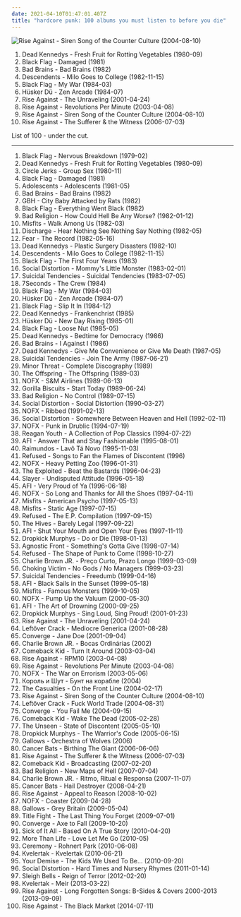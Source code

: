 ```yaml
---
date: 2021-04-10T01:47:01.407Z
title: "hardcore punk: 100 albums you must listen to before you die"
---
```

![Rise Against - Siren Song of the Counter Culture (2004-08-10)](https://img.discogs.com/UfLrxOhXZkg5XKtw_vA7ZjqEGm8=/fit-in/600x529/filters:strip_icc():format(jpeg):mode_rgb():quality(90)/discogs-images/R-383403-1450846625-6064.jpeg.jpg "Rise Against - Siren Song of the Counter Culture (2004-08-10)")
<ol class="albums">
<li data-cover="http://coverartarchive.org/release/33d6956e-3fb0-3a6b-8a47-cc2f3be2b183/20681910422-500.jpg" data-tags="punk" role="button">Dead Kennedys - Fresh Fruit for Rotting Vegetables (1980-09)</li>
<li data-cover="https://img.discogs.com/LgRzGhl2sJWpNjaoh6QHpmoQ8W8=/fit-in/600x860/filters:strip_icc():format(jpeg):mode_rgb():quality(90)/discogs-images/R-11132401-1510451454-4241.jpeg.jpg" data-tags="hardcore punk, punk, hardcore" role="button">Black Flag - Damaged (1981)</li>
<li data-cover="https://img.discogs.com/VMdolon7uKsIEO_Xu19HgAsoHpo=/fit-in/600x587/filters:strip_icc():format(jpeg):mode_rgb():quality(90)/discogs-images/R-5235304-1569775281-1713.jpeg.jpg" data-tags="hardcore punk, punk" role="button">Bad Brains - Bad Brains (1982)</li>
<li data-cover="http://coverartarchive.org/release/a5c4aa9d-b58e-3d37-b1bd-6ceb6e825156/21129363908-500.jpg" data-tags="punk rock, hardcore punk, punk" role="button">Descendents - Milo Goes to College (1982-11-15)</li>
<li data-cover="http://coverartarchive.org/release/c04c7090-1bea-4852-a4c3-6d54065117d2/21545300582-500.jpg" data-tags="hardcore punk, punk, sludge" role="button">Black Flag - My War (1984-03)</li>
<li data-cover="https://img.discogs.com/YsCZqJlVIiU2wcg1RufPyZyjKeE=/fit-in/340x512/filters:strip_icc():format(jpeg):mode_rgb():quality(90)/discogs-images/R-1885936-1533861683-6427.png.jpg" data-tags="hardcore punk, punk" role="button">Hüsker Dü - Zen Arcade (1984-07)</li>
<li data-cover="https://img.discogs.com/v_WfhAU5pMNSSipcIC_cP8m8yho=/fit-in/200x200/filters:strip_icc():format(jpeg):mode_rgb():quality(90)/discogs-images/R-1472525-1255362291.jpeg.jpg" data-tags="punk rock, melodic hardcore, punk" role="button">Rise Against - The Unraveling (2001-04-24)</li>
<li data-cover="https://img.discogs.com/54PHju_pBRbaDAAbP344C-jYO0Q=/fit-in/200x200/filters:strip_icc():format(jpeg):mode_rgb():quality(90)/discogs-images/R-383394-1108500259.jpg.jpg" data-tags="punk, punk rock, melodic hardcore" role="button">Rise Against - Revolutions Per Minute (2003-04-08)</li>
<li data-cover="https://img.discogs.com/UfLrxOhXZkg5XKtw_vA7ZjqEGm8=/fit-in/600x529/filters:strip_icc():format(jpeg):mode_rgb():quality(90)/discogs-images/R-383403-1450846625-6064.jpeg.jpg" data-tags="punk rock, melodic hardcore" role="button">Rise Against - Siren Song of the Counter Culture (2004-08-10)</li>
<li data-cover="http://coverartarchive.org/release/51dcb278-fd58-4cfe-84ef-981a5739224f/7005657836-500.jpg" data-tags="punk rock, melodic hardcore" role="button">Rise Against - The Sufferer & the Witness (2006-07-03)</li>
</ol>
List of 100 - under the cut.
<!-- more -->

_________________

<ol class="albums">
<li data-cover="http://coverartarchive.org/release/efa82bca-783c-4e9b-9c09-84d032cd8985/24697222129-500.jpg" data-tags="hardcore punk" role="button">
Black Flag - Nervous Breakdown (1979-02)
</li>
<li data-cover="http://coverartarchive.org/release/33d6956e-3fb0-3a6b-8a47-cc2f3be2b183/20681910422-500.jpg" data-tags="punk" role="button">
Dead Kennedys - Fresh Fruit for Rotting Vegetables (1980-09)
</li>
<li data-cover="http://coverartarchive.org/release/14b01a6f-18b4-40bf-b6a8-fed0b0834d0f/12578002659-500.jpg" data-tags="hardcore punk" role="button">
Circle Jerks - Group Sex (1980-11)
</li>
<li data-cover="https://img.discogs.com/LgRzGhl2sJWpNjaoh6QHpmoQ8W8=/fit-in/600x860/filters:strip_icc():format(jpeg):mode_rgb():quality(90)/discogs-images/R-11132401-1510451454-4241.jpeg.jpg" data-tags="hardcore punk, punk, hardcore" role="button">
Black Flag - Damaged (1981)
</li>
<li data-cover="http://coverartarchive.org/release/67b74b51-16e8-38f7-ba61-3ce62d9adea2/24579374409-500.jpg" data-tags="hardcore punk" role="button">
Adolescents - Adolescents (1981-05)
</li>
<li data-cover="https://img.discogs.com/VMdolon7uKsIEO_Xu19HgAsoHpo=/fit-in/600x587/filters:strip_icc():format(jpeg):mode_rgb():quality(90)/discogs-images/R-5235304-1569775281-1713.jpeg.jpg" data-tags="hardcore punk, punk" role="button">
Bad Brains - Bad Brains (1982)
</li>
<li data-cover="https://img.discogs.com/yYJJ0GIh3NeY_oG1uK2C0p0aCp0=/fit-in/400x397/filters:strip_icc():format(jpeg):mode_rgb():quality(90)/discogs-images/R-3952788-1350332620-8007.jpeg.jpg" data-tags="hardcore punk" role="button">
GBH - City Baby Attacked by Rats (1982)
</li>
<li data-cover="https://img.discogs.com/Mvzq1eg_t7xm_4Xt9ourl-oQXNs=/fit-in/600x594/filters:strip_icc():format(jpeg):mode_rgb():quality(90)/discogs-images/R-1704304-1535272520-5930.jpeg.jpg" data-tags="punk, hardcore punk, hardcore, punk rock" role="button">
Black Flag - Everything Went Black (1982)
</li>
<li data-cover="https://img.discogs.com/2sPVQHfBGT58BQB9NSNQMDGpPdg=/fit-in/560x555/filters:strip_icc():format(jpeg):mode_rgb():quality(90)/discogs-images/R-1329425-1216848684.jpeg.jpg" data-tags="hardcore punk" role="button">
Bad Religion - How Could Hell Be Any Worse? (1982-01-12)
</li>
<li data-cover="http://coverartarchive.org/release/d19f002c-2a67-46dc-ae48-60a1a624588a/4024514590-500.jpg" data-tags="horror punk, punk" role="button">
Misfits - Walk Among Us (1982-03)
</li>
<li data-cover="https://img.discogs.com/UG3Ze12CyT3431iNNxchOzQ6_jw=/fit-in/600x597/filters:strip_icc():format(jpeg):mode_rgb():quality(90)/discogs-images/R-680738-1559402367-6694.jpeg.jpg" data-tags="hardcore punk, d-beat" role="button">
Discharge - Hear Nothing See Nothing Say Nothing (1982-05)
</li>
<li data-cover="http://coverartarchive.org/release/3df6dce7-24c0-4d27-831d-8e0ab75e0e51/10891407209-500.jpg" data-tags="punk rock, hardcore punk" role="button">
Fear - The Record (1982-05-16)
</li>
<li data-cover="http://coverartarchive.org/release/1280555a-4ab5-4c72-ab51-bd883b9865f6/8094406633-500.jpg" data-tags="punk, hardcore punk" role="button">
Dead Kennedys - Plastic Surgery Disasters (1982-10)
</li>
<li data-cover="http://coverartarchive.org/release/a5c4aa9d-b58e-3d37-b1bd-6ceb6e825156/21129363908-500.jpg" data-tags="punk rock, hardcore punk, punk" role="button">
Descendents - Milo Goes to College (1982-11-15)
</li>
<li data-cover="https://img.discogs.com/O-qqN3b-e7IB3ZcSEmo_VbuhXWI=/fit-in/600x596/filters:strip_icc():format(jpeg):mode_rgb():quality(90)/discogs-images/R-9575037-1520969854-3389.jpeg.jpg" data-tags="hardcore punk, punk" role="button">
Black Flag - The First Four Years (1983)
</li>
<li data-cover="http://coverartarchive.org/release/cf35360c-9bfb-4459-926f-e686bbde68da/10191233331-500.jpg" data-tags="punk rock, hardcore punk, alternative rock" role="button">
Social Distortion - Mommy's Little Monster (1983-02-01)
</li>
<li data-cover="http://coverartarchive.org/release/8a59e142-c96f-4e66-ac78-b65679811421/26006542659-500.jpg" data-tags="hardcore punk" role="button">
Suicidal Tendencies - Suicidal Tendencies (1983-07-05)
</li>
<li data-cover="http://coverartarchive.org/release/17100e50-ad87-4b4f-a919-010ed8fd98a8/2990767544-500.jpg" data-tags="hardcore punk" role="button">
7Seconds - The Crew (1984)
</li>
<li data-cover="http://coverartarchive.org/release/c04c7090-1bea-4852-a4c3-6d54065117d2/21545300582-500.jpg" data-tags="hardcore punk, punk, sludge" role="button">
Black Flag - My War (1984-03)
</li>
<li data-cover="https://img.discogs.com/YsCZqJlVIiU2wcg1RufPyZyjKeE=/fit-in/340x512/filters:strip_icc():format(jpeg):mode_rgb():quality(90)/discogs-images/R-1885936-1533861683-6427.png.jpg" data-tags="hardcore punk, punk" role="button">
Hüsker Dü - Zen Arcade (1984-07)
</li>
<li data-cover="http://coverartarchive.org/release/a6b9cba2-c995-43ee-b980-371a7fe91f6f/25950572163-500.jpg" data-tags="hardcore punk, punk" role="button">
Black Flag - Slip It In (1984-12)
</li>
<li data-cover="https://img.discogs.com/4lcMHoM32RRlEaWaznJDHbJAvqs=/fit-in/600x759/filters:strip_icc():format(jpeg):mode_rgb():quality(90)/discogs-images/R-5531913-1396043245-8007.jpeg.jpg" data-tags="punk, hardcore punk" role="button">
Dead Kennedys - Frankenchrist (1985)
</li>
<li data-cover="https://img.discogs.com/x5rzMxIRtPfUeEnjSGsDejuUNUs=/fit-in/600x600/filters:strip_icc():format(jpeg):mode_rgb():quality(90)/discogs-images/R-371261-1385836726-2954.jpeg.jpg" data-tags="punk, alternative rock, sst" role="button">
Hüsker Dü - New Day Rising (1985-01)
</li>
<li data-cover="http://coverartarchive.org/release/bcd918ec-55aa-4c63-bc3d-49f54c50134b/15174660043-500.jpg" data-tags="hardcore punk, sst" role="button">
Black Flag - Loose Nut (1985-05)
</li>
<li data-cover="http://coverartarchive.org/release/ddc418f4-afd9-4974-97b0-d84e2a23b664/8425717529-500.jpg" data-tags="punk" role="button">
Dead Kennedys - Bedtime for Democracy (1986)
</li>
<li data-cover="http://coverartarchive.org/release/37fcb43f-37df-3173-a004-3f3ca4097e08/8145518568-500.jpg" data-tags="hardcore punk" role="button">
Bad Brains - I Against I (1986)
</li>
<li data-cover="http://coverartarchive.org/release/90d3fdc2-70e1-437c-ae56-0e97314ff684/21652369834-500.jpg" data-tags="punk" role="button">
Dead Kennedys - Give Me Convenience or Give Me Death (1987-05)
</li>
<li data-cover="http://coverartarchive.org/release/439148c3-0e6a-3f3d-81f3-fea3d09e5280/27077757196-500.jpg" data-tags="punk, crossover, hardcore punk, crossover thrash, hardcore, thrash metal" role="button">
Suicidal Tendencies - Join The Army (1987-06-21)
</li>
<li data-cover="http://coverartarchive.org/release/65d5b49f-cf1b-3651-9fdd-ed54ce1a9a85/3837064934-500.jpg" data-tags="hardcore punk, punk" role="button">
Minor Threat - Complete Discography (1989)
</li>
<li data-cover="http://coverartarchive.org/release/2af14d71-4333-494a-a981-7701897e3f1c/3035143260-500.jpg" data-tags="punk rock, punk" role="button">
The Offspring - The Offspring (1989-03)
</li>
<li data-cover="https://img.discogs.com/m8gMkP7Mn1jSXfEwT_KIW6ZwFqI=/fit-in/600x582/filters:strip_icc():format(jpeg):mode_rgb():quality(90)/discogs-images/R-1230764-1432802058-7063.jpeg.jpg" data-tags="punk rock, hardcore punk" role="button">
NOFX - S&M Airlines (1989-06-13)
</li>
<li data-cover="http://coverartarchive.org/release/df11248d-6a31-3a7d-a7a8-d384e6b3765c/17273598522-500.jpg" data-tags="hardcore, hardcore punk" role="button">
Gorilla Biscuits - Start Today (1989-06-24)
</li>
<li data-cover="https://img.discogs.com/mCYOZDBEcuVVw32N09qfYfPxRMM=/fit-in/600x580/filters:strip_icc():format(jpeg):mode_rgb():quality(90)/discogs-images/R-1080141-1447207385-1518.jpeg.jpg" data-tags="punk rock, punk" role="button">
Bad Religion - No Control (1989-07-15)
</li>
<li data-cover="http://coverartarchive.org/release/c2dab6ed-1a4e-49a6-9abc-6be95c03dbda/4804372334-500.jpg" data-tags="punk, punk rock" role="button">
Social Distortion - Social Distortion (1990-03-27)
</li>
<li data-cover="http://coverartarchive.org/release/a59d723c-fc7e-4e5a-9853-6b832e4675fd/3331655987-500.jpg" data-tags="punk rock" role="button">
NOFX - Ribbed (1991-02-13)
</li>
<li data-cover="http://coverartarchive.org/release/d5a1f715-117a-42ca-ad92-ee45299b517d/4804389900-500.jpg" data-tags="punk rock, punk" role="button">
Social Distortion - Somewhere Between Heaven and Hell (1992-02-11)
</li>
<li data-cover="http://coverartarchive.org/release/7167fb50-0fc1-3735-82bd-83b5069e77c4/4801784404-500.jpg" data-tags="punk, punk rock" role="button">
NOFX - Punk in Drublic (1994-07-19)
</li>
<li data-cover="http://coverartarchive.org/release/077899a9-72d7-4865-b9c6-ad5632fd7532/6168593814-500.jpg" data-tags="hardcore, hardcore punk, punk" role="button">
Reagan Youth - A Collection of Pop Classics (1994-07-22)
</li>
<li data-cover="http://coverartarchive.org/release/e4e6f2b7-f503-4318-b2c1-70e9912d8e9d/5174404780-500.jpg" data-tags="punk, hardcore punk" role="button">
AFI - Answer That and Stay Fashionable (1995-08-01)
</li>
<li data-cover="https://img.discogs.com/ysGX3tH4ubtm7Epy3LIFbGWBuXs=/fit-in/599x591/filters:strip_icc():format(jpeg):mode_rgb():quality(90)/discogs-images/R-2215636-1270330574.jpeg.jpg" data-tags="punk, punk rock" role="button">
Raimundos - Lavô Tá Novo (1995-11-03)
</li>
<li data-cover="https://img.discogs.com/ajbCmuEl-RNQomqJqx5nS1Z-Vnc=/fit-in/600x596/filters:strip_icc():format(jpeg):mode_rgb():quality(90)/discogs-images/R-383630-1517771579-7197.jpeg.jpg" data-tags="hardcore" role="button">
Refused - Songs to Fan the Flames of Discontent (1996)
</li>
<li data-cover="https://img.discogs.com/16JYXn-ENmFrJY86Sd7iko2Bl7o=/fit-in/600x600/filters:strip_icc():format(jpeg):mode_rgb():quality(90)/discogs-images/R-4431927-1442231270-9611.jpeg.jpg" data-tags="punk rock, punk, skate punk" role="button">
NOFX - Heavy Petting Zoo (1996-01-31)
</li>
<li data-cover="https://img.discogs.com/dp14AGI9cDRKkyImm6-hNb2q6_s=/fit-in/425x600/filters:strip_icc():format(jpeg):mode_rgb():quality(90)/discogs-images/R-797804-1159826226.jpeg.jpg" data-tags="hardcore punk, punk, crossover, crossover thrash, punk rock" role="button">
The Exploited - Beat the Bastards (1996-04-23)
</li>
<li data-cover="https://img.discogs.com/iXcClxEhvbS_Geid68lhF8j_SI0=/fit-in/320x240/filters:strip_icc():format(jpeg):mode_rgb():quality(90)/discogs-images/R-3727342-1341947943-5305.jpeg.jpg" data-tags="thrash metal" role="button">
Slayer - Undisputed Attitude (1996-05-18)
</li>
<li data-cover="http://coverartarchive.org/release/fac70476-1cf4-3ae7-947c-358d1d23affc/10107630201-500.jpg" data-tags="punk" role="button">
AFI - Very Proud of Ya (1996-06-18)
</li>
<li data-cover="http://coverartarchive.org/release/b8409d6a-9a04-396d-95e4-e70ed27ecd68/10621864235-500.jpg" data-tags="punk rock, punk, skate punk" role="button">
NOFX - So Long and Thanks for All the Shoes (1997-04-11)
</li>
<li data-cover="http://coverartarchive.org/release/d54781c9-bb1b-4413-99c4-9891147bbfcb/21131442401-500.jpg" data-tags="horror punk, punk rock" role="button">
Misfits - American Psycho (1997-05-13)
</li>
<li data-cover="https://img.discogs.com/Dzc8ube5Hg8ij2oACVocoWDkqbY=/fit-in/600x606/filters:strip_icc():format(jpeg):mode_rgb():quality(90)/discogs-images/R-2076178-1262682028.jpeg.jpg" data-tags="punk, horror punk" role="button">
Misfits - Static Age (1997-07-15)
</li>
<li data-cover="http://coverartarchive.org/release/ebfb4400-5eb5-490f-ac77-5dd0a7bae786/25627484482-500.jpg" data-tags="post-hardcore, hardcore punk" role="button">
Refused - The E.P. Compilation (1997-09-15)
</li>
<li data-cover="http://coverartarchive.org/release/1644f5b6-e1e3-4555-8492-22a8c7091810/3778611419-500.jpg" data-tags="garage rock, garage punk" role="button">
The Hives - Barely Legal (1997-09-22)
</li>
<li data-cover="https://img.discogs.com/hI3esqwaCkIcT8aFMNYmz-582O8=/fit-in/600x540/filters:strip_icc():format(jpeg):mode_rgb():quality(90)/discogs-images/R-2691224-1504294012-7479.jpeg.jpg" data-tags="hardcore punk, punk" role="button">
AFI - Shut Your Mouth and Open Your Eyes (1997-11-11)
</li>
<li data-cover="http://coverartarchive.org/release/532827c8-1b6f-382e-9f77-3ea23ed3dba1/17170544907-500.jpg" data-tags="punk" role="button">
Dropkick Murphys - Do or Die (1998-01-13)
</li>
<li data-cover="https://img.discogs.com/_UOPgg9cEFArzGSJzNlcbXSMjuw=/fit-in/306x306/filters:strip_icc():format(jpeg):mode_rgb():quality(90)/discogs-images/R-1020108-1274553792.jpeg.jpg" data-tags="hardcore, hardcore punk" role="button">
Agnostic Front - Something's Gotta Give (1998-07-14)
</li>
<li data-cover="https://img.discogs.com/PLsYwNCDdj9M_L3gnbau_vIS9xo=/fit-in/600x600/filters:strip_icc():format(jpeg):mode_rgb():quality(90)/discogs-images/R-16244403-1605891605-5962.jpeg.jpg" data-tags="hardcore, post-hardcore" role="button">
Refused - The Shape of Punk to Come (1998-10-27)
</li>
<li data-cover="http://coverartarchive.org/release/5492c6d0-f588-4d9a-b759-bc373e861ee2/2146337925-500.jpg" data-tags="skate punk, hardcore punk, charlie brown" role="button">
Charlie Brown JR. - Preço Curto, Prazo Longo (1999-03-09)
</li>
<li data-cover="http://coverartarchive.org/release/f5df4817-0c95-4e61-8bf2-cb18ea19a161/25101643073-500.jpg" data-tags="ska punk, hardcore punk, albums everyone should own" role="button">
Choking Victim - No Gods / No Managers (1999-03-23)
</li>
<li data-cover="http://coverartarchive.org/release/3e62337e-8efe-3c42-9777-6dee1ed07c25/5233844746-500.jpg" data-tags="hardcore punk, hardcore" role="button">
Suicidal Tendencies - Freedumb (1999-04-16)
</li>
<li data-cover="http://coverartarchive.org/release/f16f6c63-40e7-4393-9c5c-6ef9163657c0/8039780020-500.jpg" data-tags="hardcore punk, punk, hardcore" role="button">
AFI - Black Sails in the Sunset (1999-05-18)
</li>
<li data-cover="http://coverartarchive.org/release/ad57f0bd-e48e-41bc-8c15-8f53517e153a/23660900991-500.jpg" data-tags="horror punk, punk" role="button">
Misfits - Famous Monsters (1999-10-05)
</li>
<li data-cover="https://img.discogs.com/y31CTOsKV5Ub_SY9UmWcNqA7LzY=/fit-in/500x375/filters:strip_icc():format(jpeg):mode_rgb():quality(90)/discogs-images/R-4633945-1370558660-7579.jpeg.jpg" data-tags="punk rock, skate punk" role="button">
NOFX - Pump Up the Valuum (2000-05-30)
</li>
<li data-cover="https://img.discogs.com/ynkIV5e6ooV3FxRjhI-w29dTG3Y=/fit-in/600x593/filters:strip_icc():format(jpeg):mode_rgb():quality(90)/discogs-images/R-492672-1443803935-1654.png.jpg" data-tags="punk" role="button">
AFI - The Art of Drowning (2000-09-25)
</li>
<li data-cover="http://coverartarchive.org/release/b5b41db5-72bc-3140-b571-998b14d0fced/4773453196-500.jpg" data-tags="punk rock, irish, celtic punk, dropkick murphys" role="button">
Dropkick Murphys - Sing Loud, Sing Proud! (2001-01-23)
</li>
<li data-cover="https://img.discogs.com/v_WfhAU5pMNSSipcIC_cP8m8yho=/fit-in/200x200/filters:strip_icc():format(jpeg):mode_rgb():quality(90)/discogs-images/R-1472525-1255362291.jpeg.jpg" data-tags="punk rock, melodic hardcore, punk" role="button">
Rise Against - The Unraveling (2001-04-24)
</li>
<li data-cover="http://coverartarchive.org/release/ce3ca604-377b-4a04-8991-22e10f8b65a2/22979586770-500.jpg" data-tags="crack rock steady, punk, hardcore punk" role="button">
Leftöver Crack - Mediocre Generica (2001-08-28)
</li>
<li data-cover="http://coverartarchive.org/release/c0c80905-b460-4385-b84d-b068eb14bf5a/7979568810-500.jpg" data-tags="metalcore, mathcore, hardcore" role="button">
Converge - Jane Doe (2001-09-04)
</li>
<li data-cover="http://coverartarchive.org/release/484a2a59-4b01-444a-b0f6-15d902c4d4fb/9105772933-500.jpg" data-tags="skate punk" role="button">
Charlie Brown JR. - Bocas Ordinárias (2002)
</li>
<li data-cover="http://coverartarchive.org/release/5a79dd65-b83d-4c4c-966f-4d637b699a8d/3376076774-500.jpg" data-tags="hardcore" role="button">
Comeback Kid - Turn It Around (2003-03-04)
</li>
<li data-cover="http://coverartarchive.org/release/acd98f4b-8ef8-469d-b3bc-848b85007f88/10100191381-500.jpg" data-tags="melodic hardcore, hardcore punk" role="button">
Rise Against - RPM10 (2003-04-08)
</li>
<li data-cover="https://img.discogs.com/54PHju_pBRbaDAAbP344C-jYO0Q=/fit-in/200x200/filters:strip_icc():format(jpeg):mode_rgb():quality(90)/discogs-images/R-383394-1108500259.jpg.jpg" data-tags="punk, punk rock, melodic hardcore" role="button">
Rise Against - Revolutions Per Minute (2003-04-08)
</li>
<li data-cover="http://coverartarchive.org/release/d6677b3e-757b-38eb-9961-07799bc22215/4801803195-500.jpg" data-tags="punk rock, punk" role="button">
NOFX - The War on Errorism (2003-05-06)
</li>
<li data-cover="http://coverartarchive.org/release/3bb80433-5a7e-4293-91a8-091255c5e305/10095596295-500.jpg" data-tags="hardcore punk" role="button">
Король и Шут - Бунт на корабле (2004)
</li>
<li data-cover="https://img.discogs.com/x7R8IqPO7NBA1PNaP6jeo2xQde4=/fit-in/600x600/filters:strip_icc():format(jpeg):mode_rgb():quality(90)/discogs-images/R-376776-1246549682.jpeg.jpg" data-tags="punk, hardcore punk, streetpunk" role="button">
The Casualties - On the Front Line (2004-02-17)
</li>
<li data-cover="https://img.discogs.com/UfLrxOhXZkg5XKtw_vA7ZjqEGm8=/fit-in/600x529/filters:strip_icc():format(jpeg):mode_rgb():quality(90)/discogs-images/R-383403-1450846625-6064.jpeg.jpg" data-tags="punk rock, melodic hardcore" role="button">
Rise Against - Siren Song of the Counter Culture (2004-08-10)
</li>
<li data-cover="https://img.discogs.com/W44eaQj_d_o4lILFX8Mo7S13CZg=/fit-in/502x442/filters:strip_icc():format(jpeg):mode_rgb():quality(90)/discogs-images/R-379884-1139850324.jpeg.jpg" data-tags="ska punk, punk, ska, crack rock steady" role="button">
Leftöver Crack - Fuck World Trade (2004-08-31)
</li>
<li data-cover="http://coverartarchive.org/release/e3f3dd24-798c-4d2e-8f34-7e97d3ced433/7264557525-500.jpg" data-tags="hardcore, metalcore, mathcore" role="button">
Converge - You Fail Me (2004-09-15)
</li>
<li data-cover="http://coverartarchive.org/release/0dc65026-cbb4-4319-b83d-ba812a445e8c/3376078822-500.jpg" data-tags="hardcore" role="button">
Comeback Kid - Wake The Dead (2005-02-28)
</li>
<li data-cover="https://img.discogs.com/slJpt5xpPcn6XgD-TLcUhWieYZg=/fit-in/495x494/filters:strip_icc():format(jpeg):mode_rgb():quality(90)/discogs-images/R-2768340-1300979914.jpeg.jpg" data-tags="punk, street punk, hardcore punk" role="button">
The Unseen - State of Discontent (2005-05-10)
</li>
<li data-cover="http://coverartarchive.org/release/8200c418-1bc8-4231-902e-9de9d5fb08c4/3333959005-500.jpg" data-tags="punk, punk rock" role="button">
Dropkick Murphys - The Warrior's Code (2005-06-15)
</li>
<li data-cover="https://img.discogs.com/EInZAV_W02n2rIqFuuO7DXrcWzs=/fit-in/600x600/filters:strip_icc():format(jpeg):mode_rgb():quality(90)/discogs-images/R-1878619-1249674773.jpeg.jpg" data-tags="hardcore punk" role="button">
Gallows - Orchestra of Wolves (2006)
</li>
<li data-cover="https://img.discogs.com/w69l5wq1YLfVfnTdqvMwvXKGNrg=/fit-in/500x500/filters:strip_icc():format(jpeg):mode_rgb():quality(90)/discogs-images/R-3769585-1343673053-8229.jpeg.jpg" data-tags="hardcore" role="button">
Cancer Bats - Birthing The Giant (2006-06-06)
</li>
<li data-cover="http://coverartarchive.org/release/51dcb278-fd58-4cfe-84ef-981a5739224f/7005657836-500.jpg" data-tags="punk rock, melodic hardcore" role="button">
Rise Against - The Sufferer & the Witness (2006-07-03)
</li>
<li data-cover="http://coverartarchive.org/release/d1f8f3fb-a686-4945-9828-4ac22e756bce/3376080622-500.jpg" data-tags="hardcore" role="button">
Comeback Kid - Broadcasting (2007-02-20)
</li>
<li data-cover="https://img.discogs.com/zHQ3JvmNkZNqoHiqBj26RChYOvA=/fit-in/495x436/filters:strip_icc():format(jpeg):mode_rgb():quality(90)/discogs-images/R-1195867-1226914346.jpeg.jpg" data-tags="punk rock, punk" role="button">
Bad Religion - New Maps of Hell (2007-07-04)
</li>
<li data-cover="http://coverartarchive.org/release/855ddbf1-f8f8-4801-b3ec-486768aba72f/10496597840-500.jpg" data-tags="rock, alternative rock, punk rock, nu metal, melodic hardcore, skate punk, hardcore punk, rap metal, oi, charlie brown" role="button">
Charlie Brown JR. - Ritmo, Ritual e Responsa (2007-11-07)
</li>
<li data-cover="http://coverartarchive.org/release/ea7d06da-8245-4edc-8e61-9b84f97ab1d1/4860339604-500.jpg" data-tags="hardcore, hardcore punk, sludge metal" role="button">
Cancer Bats - Hail Destroyer (2008-04-21)
</li>
<li data-cover="https://img.discogs.com/zwNtYfERtsVm4UQdHh_Rbk850Io=/fit-in/385x379/filters:strip_icc():format(jpeg):mode_rgb():quality(90)/discogs-images/R-1690774-1337043295-1654.jpeg.jpg" data-tags="punk rock, melodic hardcore" role="button">
Rise Against - Appeal to Reason (2008-10-02)
</li>
<li data-cover="http://coverartarchive.org/release/2109dc19-1081-4827-8246-85f81bf833e2/4801823238-500.jpg" data-tags="punk rock" role="button">
NOFX - Coaster (2009-04-28)
</li>
<li data-cover="http://coverartarchive.org/release/46fff009-54a2-3951-aee0-82950f6a97ce/4781804499-500.jpg" data-tags="hardcore punk" role="button">
Gallows - Grey Britain (2009-05-04)
</li>
<li data-cover="http://coverartarchive.org/release/d2c866fb-356d-4d5c-a1f3-6ad8e0695e3e/3370165259-500.jpg" data-tags="pop punk, melodic hardcore" role="button">
Title Fight - The Last Thing You Forget (2009-07-01)
</li>
<li data-cover="http://coverartarchive.org/release/84f8ae0e-8d40-409a-adc4-45147c427a3d/26277466151-500.jpg" data-tags="metalcore, mathcore" role="button">
Converge - Axe to Fall (2009-10-20)
</li>
<li data-cover="https://img.discogs.com/1bojNdm6BasGqbOm_22c7weYl3o=/fit-in/400x400/filters:strip_icc():format(jpeg):mode_rgb():quality(90)/discogs-images/R-2273026-1273858039.jpeg.jpg" data-tags="hardcore, hardcore punk" role="button">
Sick of It All - Based On A True Story (2010-04-20)
</li>
<li data-cover="http://coverartarchive.org/release/41748701-d7b4-449c-8d82-3cdba4c5325d/4827088619-500.jpg" data-tags="melodic hardcore, hardcore, hardcore punk" role="button">
More Than Life - Love Let Me Go (2010-05)
</li>
<li data-cover="http://coverartarchive.org/release/562510d4-fbba-4b16-a4da-dd13ee124b97/11321555505-500.jpg" data-tags="hardcore punk" role="button">
Ceremony - Rohnert Park (2010-06-08)
</li>
<li data-cover="http://coverartarchive.org/release/595b9588-f969-401b-b7ff-0d454e051616/3646610364-500.jpg" data-tags="black metal, black n roll" role="button">
Kvelertak - Kvelertak (2010-06-21)
</li>
<li data-cover="http://coverartarchive.org/release/cdcee761-d794-45ee-90bb-a21f51b66bf6/11691630679-500.jpg" data-tags="hardcore" role="button">
Your Demise - The Kids We Used To Be... (2010-09-20)
</li>
<li data-cover="http://coverartarchive.org/release/23e86ea3-1442-4e04-aaf2-8ff30e3f8347/4808024093-500.jpg" data-tags="punk rock, cowpunk, alternative rock, hardcore punk" role="button">
Social Distortion - Hard Times and Nursery Rhymes (2011-01-14)
</li>
<li data-cover="http://coverartarchive.org/release/afc47229-be68-49be-9306-6563a2acbad8/3180799317-500.jpg" data-tags="noise pop, indie rock" role="button">
Sleigh Bells - Reign of Terror (2012-02-20)
</li>
<li data-cover="https://img.discogs.com/ubHn7ClFjGnk_nTI9-Wy0mq1nsQ=/fit-in/340x340/filters:strip_icc():format(jpeg):mode_rgb():quality(90)/discogs-images/R-4315336-1361533440-8997.jpeg.jpg" data-tags="hardcore, black metal, black n roll" role="button">
Kvelertak - Meir (2013-03-22)
</li>
<li data-cover="http://coverartarchive.org/release/310d5ce9-d7ed-477f-91d1-925520277f10/8198781351-500.jpg" data-tags="melodic hardcore, hardcore punk, punk rock" role="button">
Rise Against - Long Forgotten Songs: B-Sides & Covers 2000-2013 (2013-09-09)
</li>
<li data-cover="http://coverartarchive.org/release/13c203d1-c159-4cf1-b841-dbd580afb5d5/7635854563-500.jpg" data-tags="melodic hardcore, punk rock" role="button">
Rise Against - The Black Market (2014-07-11)
</li>
</ol>
